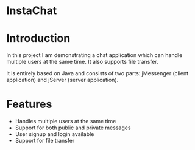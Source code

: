 # InstaChat

# Introduction

In this project I am demonstrating a chat application which can handle multiple users at the same time. It also supports file transfer.

It is entirely based on Java and consists of two parts: jMessenger (client application) and jServer (server application).

# Features

* Handles multiple users at the same time
* Support for both public and private messages
* User signup and login available 
* Support for file transfer
